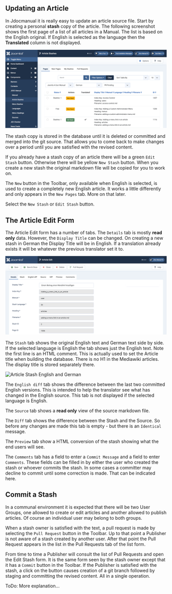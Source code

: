 <!-- Filename: Article_Edit / Display title: Article Edit -->

## Updating an Article

In Jdocmanual it is really easy to update an article source file.  Start by creating a 
personal **stash** copy of the article. The following screenshot shows the first page 
of a list of all articles in a Manual. The list is based on the English original. If English 
is selected as  the language then the **Translated** column is not displayed.

![Article Stashes List](./images/manuals/docs/en/jdocmanual/article-stashes.png)

The stash copy is stored in the database until it is deleted or committed and 
merged into the git source. That allows you to come back to make changes over
a period until you are satisfied with the revised content.

If you already have a stash copy of an article there will be a green `Edit Stash` button.
Otherwise there will be yellow `New Stash` button. When you create a new stash
the original markdown file will be copied for you to work on. 

The `New` button in the Toolbar, only available when English is selected,  is used to 
create a completely new English article. It works a little differently and only appears 
in the `New Pages` tab. More on that later.

Select the `New Stash` or `Edit Stash` button.

## The Article Edit Form

The Article Edit form has a number of tabs. The `Details` tab is mostly **read 
only** data. However, the `Display Title` can be changed. On creating a new 
stash in German the Display Title will be in English. If a translation already 
exists it will be whatever the previous translator set it to.

![Article Edit](./images/manuals/docs/en/jdocmanual/article-edit.png)

The `Stash` tab shows the original English text and German text side by side. 
If the selected language is English the tab shows just the English text. Note 
the first line is an HTML comment. This is actually used to set the Article 
title when building the database. There is no H1 in the Mediawiki articles. 
The display title is stored separately there.

![Article Stash English and German](http://localhost/jdocmanual2/images/manuals/docs/en/jdocmanual/article-stash-german.png)

The `English diff` tab shows the difference between the last two committed 
English versions. This is intended to help the translator see what has changed 
in the English source. This tab is not displayed if the selected language is 
English.

The `Source` tab shows a **read only** view of the source markdown file.

The `Diff` tab shows the difference between the Stash and the Source. So before 
any changes are made this tab is empty - but there is an `Identical` message.

The `Preview` tab show a HTML conversion of the stash showing what the end 
users will see.

The `Comments` tab has a field to enter a `Commit Message` and a field to 
enter `Comments`. These fields can be filled in by either the user who created 
the stash or whoever commits the stash. In some cases a committer may decline 
to commit until some correction is made. That can be indicated here.

## Commit a Stash

In a communal environment it is expected that there will be two User Groups, 
one allowed to create or edit articles and another allowed to publish articles. 
Of course an individual user may belong to both groups.

When a stash owner is satisfied with the text, a pull request is made by 
selecting the `Pull Request` button in the Toolbar. Up to that point a 
Publisher is not aware of a stash created by another user. After that point 
the Pull Request appears in the list in the Pull Requests tab of the list form.

From time to time a Publisher will consult the list of Pull Requests and open 
the Edit Stash form. It is the same form seen by the stash owner except that 
it has a `Commit` button in the Toolbar. If the Publisher is satisfied with 
the stash, a click on the button causes creation of a git branch followed by 
staging and committing the revised content. All in a single operation.

ToDo: More explanation...